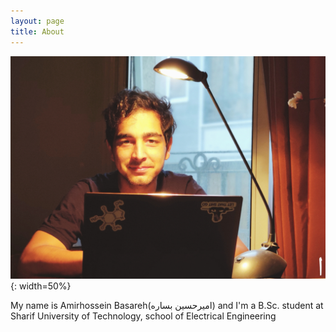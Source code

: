 ```yaml
---
layout: page
title: About
---
```

![Image of me](https://github.com/Magronox/Magronox.github.io/blob/master/images/IMG_20200905_204940_276.png){: width=50%}

My name is Amirhossein Basareh(امیرحسین بساره) and I'm a B.Sc. student at Sharif University of Technology, school of Electrical Engineering

